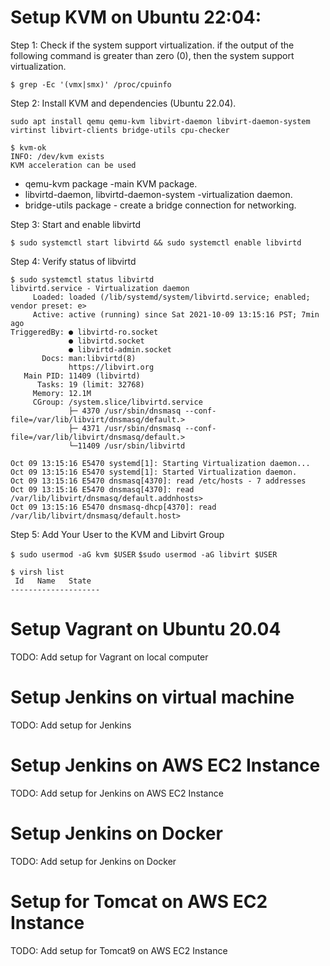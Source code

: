 # Setup KVM on Ubuntu 22:04:

Step 1:  Check if the system support virtualization. if the output of the following command is greater than zero (0), then the system support virtualization.

`$ grep -Ec '(vmx|smx)' /proc/cpuinfo `

Step 2: Install KVM and dependencies (Ubuntu 22.04).

`sudo apt install qemu qemu-kvm libvirt-daemon libvirt-daemon-system virtinst libvirt-clients bridge-utils cpu-checker`
````
$ kvm-ok
INFO: /dev/kvm exists
KVM acceleration can be used
````
 
* qemu-kvm package -main KVM package.
* libvirtd-daemon, libvirtd-daemon-system -virtualization daemon.
* bridge-utils package - create a bridge connection for networking.

Step 3: Start and enable libvirtd

`$ sudo systemctl start libvirtd && sudo systemctl enable libvirtd`

Step 4: Verify status of libvirtd

````
$ sudo systemctl status libvirtd
libvirtd.service - Virtualization daemon
     Loaded: loaded (/lib/systemd/system/libvirtd.service; enabled; vendor preset: e>
     Active: active (running) since Sat 2021-10-09 13:15:16 PST; 7min ago
TriggeredBy: ● libvirtd-ro.socket
             ● libvirtd.socket
             ● libvirtd-admin.socket
       Docs: man:libvirtd(8)
             https://libvirt.org
   Main PID: 11409 (libvirtd)
      Tasks: 19 (limit: 32768)
     Memory: 12.1M
     CGroup: /system.slice/libvirtd.service
             ├─ 4370 /usr/sbin/dnsmasq --conf-file=/var/lib/libvirt/dnsmasq/default.>
             ├─ 4371 /usr/sbin/dnsmasq --conf-file=/var/lib/libvirt/dnsmasq/default.>
             └─11409 /usr/sbin/libvirtd

Oct 09 13:15:16 E5470 systemd[1]: Starting Virtualization daemon...
Oct 09 13:15:16 E5470 systemd[1]: Started Virtualization daemon.
Oct 09 13:15:16 E5470 dnsmasq[4370]: read /etc/hosts - 7 addresses
Oct 09 13:15:16 E5470 dnsmasq[4370]: read /var/lib/libvirt/dnsmasq/default.addnhosts>
Oct 09 13:15:16 E5470 dnsmasq-dhcp[4370]: read /var/lib/libvirt/dnsmasq/default.host>
````
Step 5: Add Your User to the KVM and Libvirt Group

 `$ sudo usermod -aG kvm $USER`
 `$sudo usermod -aG libvirt $USER`
 

````
$ virsh list
 Id   Name   State
--------------------

````

#  Setup Vagrant on Ubuntu 20.04

 TODO: Add setup for Vagrant on local computer

# Setup Jenkins on virtual machine

 TODO:  Add setup for Jenkins

# Setup Jenkins on AWS EC2 Instance

 TODO:  Add setup for Jenkins on AWS EC2 Instance
 
 # Setup Jenkins on Docker

 TODO:  Add setup for Jenkins on Docker

#  Setup for Tomcat on AWS EC2 Instance

 TODO:  Add setup for Tomcat9 on AWS EC2 Instance

 







